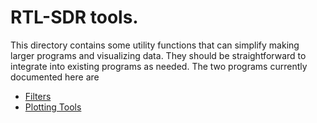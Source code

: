 # RTL-SDR tools.

This directory contains some utility functions that can simplify making larger programs and visualizing data. They should be straightforward to integrate into existing programs as needed.
The two programs currently documented here are 
- [Filters](https://github.com/anushadatar/python-rtlsdr-tooling/blob/master/tools/filters.py)
- [Plotting Tools](https://github.com/anushadatar/python-rtlsdr-tooling/blob/master/tools/plots.py)
